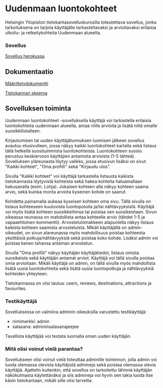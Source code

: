 # Uudenmaan luontokohteet

Helsingin Yliopiston tietokantasovelluskurssilla toteutettava sovellus, jonka tarkoituksena on tarjota käyttäjälle tarkasteltavaksi ja arvioitavaksi erilaisia ulkoilu- ja retkeilykohteita Uudenmaan alueelta.

### Sovellus

[Sovellus herokussa](https://uudenmaan-luontokohteet.herokuapp.com)

## Dokumentaatio

[Määrittelydokumentti](https://github.com/hackinen/uudenmaan-luontokohteet/blob/main/dokumentaatio/maarittelydokumentti.md)

[Tietokannan skeema](https://github.com/hackinen/uudenmaan-luontokohteet/blob/main/dokumentaatio/tietokantaskeema.md)

## Sovelluksen toiminta

Uudenmaan luontokohteet -sovelluksella käyttäjä voi tarkastella erilaisia luontokohteita uudenmaan alueella, antaa niille arvioita ja lisätä niitä omalle suosikkilistalleen.

Kirjautumisen tai uuden käyttäjätunnuksen luomisen jälkeen sovellus avautuu etusivulleen, jossa näkyy kaikki luontokohteet kartalla sekä listaus tällä hetkellä suosituimmista luontokohteista. Luontokohteen suosio perustuu keskiarvoon käyttäjien antamista arvioista (1-5 tähteä). Sovelluksen yläreunasta löytyy valikko, jossa etusivun lisäksi on sivut "Kaikki kohteet", "Oma profiili" sekä "Kirjaudu ulos".

Sivulla "Kaikki kohteet" voi käyttäjä tarkastella listausta kaikista tietokannasta löytyvistä kohteista sekä hakea kohteita haluamallaan hakusanalla (esim. Lohja). Jokaisen kohteen alla näkyy kohteen saama arvio, sekä kuinka monta arviota kyseinen kohde on saanut.

Kohdetta painamalla aukeaa kyseisen kohteen oma sivu. Tällä sivulla on listaus kohteeseen kuuluvista luontopoluita ja/tai nähtävyyksistä. Käyttäjä voi myös lisätä kohteen suosikkeihinsa tai poistaa sen suosikeistaan. Sivun oikeassa reunassa on mahdollista antaa kohteelle arvio (tähdet 1-5 ja vapaaehtoinen kommentti). Arvostelulomakkeen alapuolella näkyy listaus kaikista kohteen saamista arvosteluista. Mikäli käyttäjällä on admin-oikeudet, on sivun alareunassa myös mahdollisuus poistaa kohteesta yksittäisiä polkuja/nähtävyyksiä sekä poistaa koko kohde. Lisäksi admin voi poistaa kenen tahansa antaman arvostelun.

Sivulla "Oma profiili" näkyy käyttäjän käyttäjätiedot, listaus omista suosikeista sekä käyttäjän antamat arviot. Käyttäjä voi tällä sivulla poistaa omia arvioitaan. Mikäli käyttäjä on admin, on tällä sivulla myös mahdollista lisätä uusia luontokohteita sekä lisätä uusia luontopolkuja ja nähtävyyksiä kohteiden yhteyteen.

Tietokannassa on viisi taulua: users, reviews, destinations, attractions ja favourites.


### Testikäyttäjä

Sovelluksessa on valmiina adminin oikeuksilla varustettu testikäyttäjä:

- nimimerkki: admin
- salasana: admininsalasanajeejee

Tavallista käyttäjää voi testata luomalla oman uuden käyttäjän.

### Mitä olisi voinut vielä parantaa?

Sovellukseen olisi voinut vielä toteuttaa adminille toiminnon, jolla admin voi luoda olemassa olevista käyttäjistä admineja sekä poistaa olemassa olevia käyttäjiä. Ajattelin kuitenkin, että sovellus on tarkoitettu lähinnä käyttäjän näkökulmasta käytettäväksi ja siis admineja voi hyvin sen takia luoda itse käsin tietokantaan, mikäli sille olisi tarvetta.